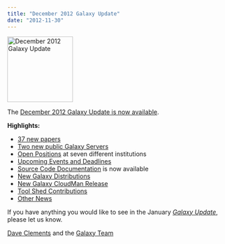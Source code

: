 ```yaml
---
title: "December 2012 Galaxy Update"
date: "2012-11-30"
---
```

<div class='right'><a href='/src/galaxy-updates/2012-12/index.md'><img src="/src/images/logos/GalaxyUpdate200.png" alt="December 2012 Galaxy Update" width=150 /></a></div>

The [December 2012 Galaxy Update is now available](/src/galaxy-updates/2012-12/index.md). 

**Highlights:**

* [37 new papers](/src/galaxy-updates/2012-12/index.md#new-papers)
* [Two new public Galaxy Servers](/src/galaxy-updates/2012-12/index.md#new-public-galaxy-servers)
* [Open Positions](/src/galaxy-updates/2012-12/index.md#whos-hiring) at seven different institutions
* [Upcoming Events and Deadlines](/src/galaxy-updates/2012-12/index.md#upcoming-events-and-deadlines)
* [Source Code Documentation](/src/galaxy-updates/2012-12/index.md#source-code-documentation) is now available
* [New Galaxy Distributions](/src/galaxy-updates/2012-12/index.md#new-galaxy-distributions)
* [New Galaxy CloudMan Release](/src/galaxy-updates/2012-12/index.md#new-galaxy-cloudman-release)
* [Tool Shed Contributions](/src/galaxy-updates/2012-12/index.md#toolshed-contributions)
* [Other News](/src/galaxy-updates/2012-12/index.md#other-news)

If you have anything you would like to see in the January *[Galaxy Update](/src/galaxy-updates/index.md)*, please let us know.

[Dave Clements](/src/people/dave-clements/index.md) and the [Galaxy Team](/src/galaxy-team/index.md)
